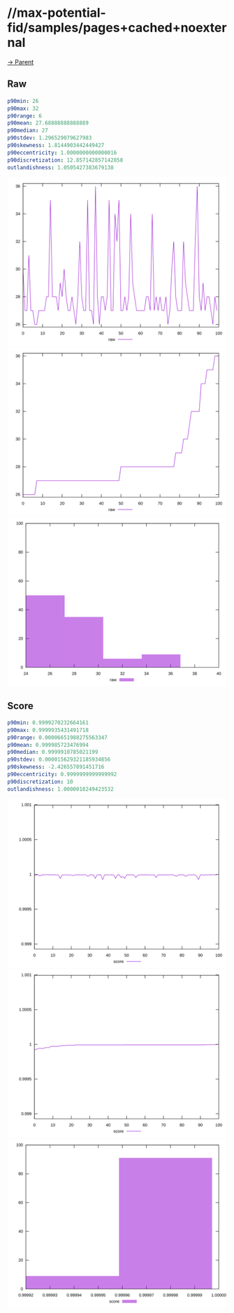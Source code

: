 
# //max-potential-fid/samples/pages+cached+noexternal

[→ Parent](../..)


## Raw


```yaml
p90min: 26
p90max: 32
p90range: 6
p90mean: 27.68888888888889
p90median: 27
p90stdev: 1.296529079627983
p90skewness: 1.8144903442449427
p90eccentricity: 1.0000000000000016
p90discretization: 12.857142857142858
outlandishness: 1.0505427383679138

```

![PLOT: raw-values](./raw/values.svg)![PLOT: raw-sorted](./raw/sorted.svg)![PLOT: raw-histogram](./raw/histogram.svg)
## Score


```yaml
p90min: 0.9999270232664161
p90max: 0.9999935431491718
p90range: 0.00006651988275563347
p90mean: 0.999985723476994
p90median: 0.9999910785021199
p90stdev: 0.000015629321185934856
p90skewness: -2.426557891451716
p90eccentricity: 0.9999999999999992
p90discretization: 10
outlandishness: 1.0000018249423532

```

![PLOT: score-values](./score/values.svg)![PLOT: score-sorted](./score/sorted.svg)![PLOT: score-histogram](./score/histogram.svg)